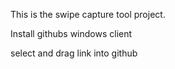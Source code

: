 This is the swipe capture tool project.


Install githubs windows client


select and drag link into github